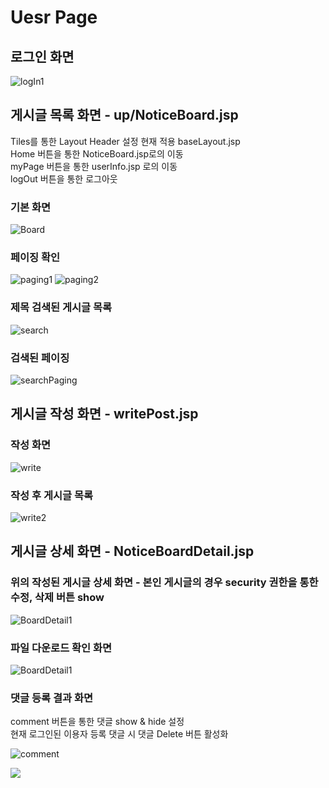 # Uesr Page

## 로그인 화면

![logIn1](./NoticeBorder2/src/main/resources/image/userPage/logIn1.PNG)

## 게시글 목록 화면 - up/NoticeBoard.jsp

 Tiles를 통한 Layout Header 설정 현재 적용 baseLayout.jsp  
 Home 버튼을 통한 NoticeBoard.jsp로의 이동  
 myPage 버튼을 통한 userInfo.jsp 로의 이동  
 logOut 버튼을 통한 로그아웃

### 기본 화면

![Board](./NoticeBorder2/src/main/resources/image/userPage/Board.PNG)

### 페이징 확인

![paging1](./NoticeBorder2/src/main/resources/image/userPage/paging1.PNG)
![paging2](./NoticeBorder2/src/main/resources/image/userPage/paging2.PNG)

### 제목 검색된 게시글 목록

![search](./NoticeBorder2/src/main/resources/image/userPage/search.PNG)

### 검색된 페이징

![searchPaging](./NoticeBorder2/src/main/resources/image/userPage/searchPaging.PNG)

## 게시글 작성 화면 - writePost.jsp

### 작성 화면

![write](./NoticeBorder2/src/main/resources/image/userPage/write.PNG)

### 작성 후 게시글 목록

![write2](./NoticeBorder2/src/main/resources/image/userPage/write2.PNG)

## 게시글 상세 화면 - NoticeBoardDetail.jsp

### 위의 작성된 게시글 상세 화면 - 본인 게시글의 경우 security 권한을 통한 수정, 삭제 버튼 show

![BoardDetail1](./NoticeBorder2/src/main/resources/image/userPage/BoardDetail1.PNG)

### 파일 다운로드 확인 화면

![BoardDetail1](./NoticeBorder2/src/main/resources/image/userPage/BoardDetail1.PNG)

### 댓글 등록 결과 화면 

comment 버튼을 통한 댓글 show & hide 설정  
현재 로그인된 이용자 등록 댓글 시 댓글 Delete 버튼 활성화

![comment](./NoticeBorder2/src/main/resources/image/userPage/comment.PNG)








![](./NoticeBorder2/src/main/resources/image/userPage/.PNG)